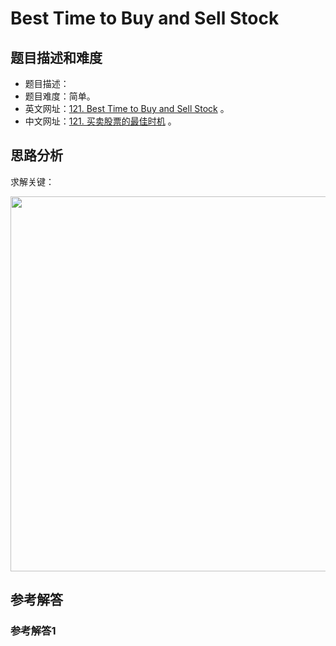 # Best Time to Buy and Sell Stock

## 题目描述和难度
+ 题目描述：
+ 题目难度：简单。
+ 英文网址：[121. Best Time to Buy and Sell Stock](https://leetcode.com/problems/best-time-to-buy-and-sell-stock/description/)  。
+ 中文网址：[121. 买卖股票的最佳时机](https://leetcode-cn.com/problems/best-time-to-buy-and-sell-stock/description/)  。
## 思路分析
求解关键：

<img src="https://liweiwei1419.github.io/images/leetcode-solution/" width="600">

## 参考解答
### 参考解答1

```java

```